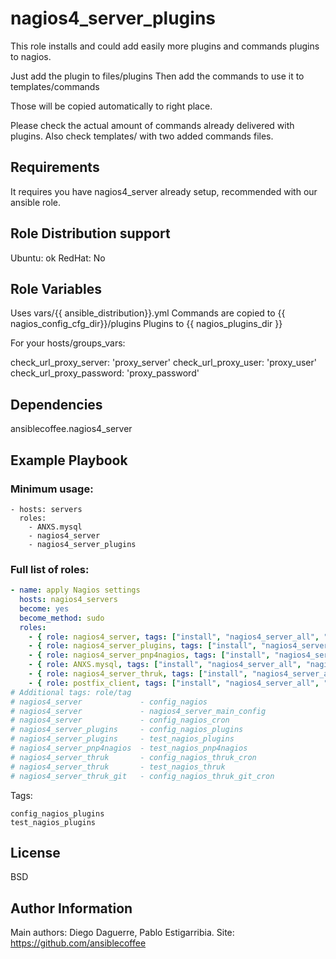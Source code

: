 nagios4_server_plugins
=========

This role installs and could add easily more plugins and commands plugins to nagios. 

Just add the plugin to files/plugins
Then add the commands to use it to templates/commands

Those will be copied automatically to right place.

Please check the actual amount of commands already delivered with plugins.
Also check templates/ with two added commands files.

Requirements
------------

It requires you have nagios4_server already setup, recommended with our ansible role.


Role Distribution support
------------------------

Ubuntu: ok
RedHat: No

Role Variables
--------------

Uses vars/{{ ansible_distribution}}.yml 
Commands are copied to {{ nagios_config_cfg_dir}}/plugins
Plugins to {{ nagios_plugins_dir }}

For your hosts/groups_vars:

check_url_proxy_server: 'proxy_server'
check_url_proxy_user: 'proxy_user'
check_url_proxy_password: 'proxy_password'

Dependencies
------------

ansiblecoffee.nagios4_server

Example Playbook
----------------

### Minimum usage:

    - hosts: servers
      roles:
        - ANXS.mysql
        - nagios4_server
        - nagios4_server_plugins

### Full list of roles:

``` yaml
- name: apply Nagios settings
  hosts: nagios4_servers
  become: yes
  become_method: sudo
  roles:
    - { role: nagios4_server, tags: ["install", "nagios4_server_all", "nagios4_server"] }
    - { role: nagios4_server_plugins, tags: ["install", "nagios4_server_all", "nagios4_server_plugins"] }
    - { role: nagios4_server_pnp4nagios, tags: ["install", "nagios4_server_all", "nagios4_server_pnp4nagios"] }
    - { role: ANXS.mysql, tags: ["install", "nagios4_server_all", "nagios4_server_thruk", "ANXS.mysql"] }
    - { role: nagios4_server_thruk, tags: ["install", "nagios4_server_all", "nagios4_server_thruk"] }
    - { role: postfix_client, tags: ["install", "nagios4_server_all", "postfix_client"] }
# Additional tags: role/tag
# nagios4_server             - config_nagios
# nagios4_server             - nagios4_server_main_config
# nagios4_server             - config_nagios_cron
# nagios4_server_plugins     - config_nagios_plugins
# nagios4_server_plugins     - test_nagios_plugins
# nagios4_server_pnp4nagios  - test_nagios_pnp4nagios
# nagios4_server_thruk       - config_nagios_thruk_cron
# nagios4_server_thruk       - test_nagios_thruk
# nagios4_server_thruk_git   - config_nagios_thruk_git_cron
```

Tags:

    config_nagios_plugins
    test_nagios_plugins

License
-------

BSD

Author Information
------------------

Main authors: Diego Daguerre, Pablo Estigarribia.
Site: https://github.com/ansiblecoffee


